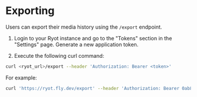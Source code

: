# Exporting

Users can export their media history using the `/export` endpoint.

1. Login to your Ryot instance and go to the "Tokens" section in the "Settings"
	page.	Generate a new application token.

2. Execute the following curl command:

  ```bash
  curl <ryot_url>/export --header 'Authorization: Bearer <token>'
  ```

  For example:

  ```bash
  curl 'https://ryot.fly.dev/export' --header 'Authorization: Bearer 0ab88f6b-768a-4d65-885b-502016b634e0'
  ```